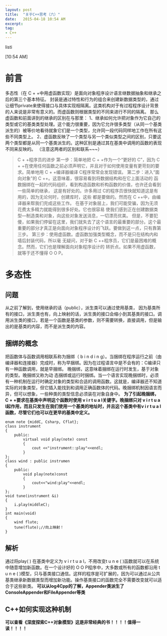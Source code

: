 ```yaml
---
layout: post
title:  "关于C++思考（六）"
date:   2015-04-18 10:54 AM
excerpt:
tag:
- C++
---
```


listi

[10:54 AM]

# 前言
多态性（在 C + +中用虚函数实现）是面向对象程序设计语言继数据抽象和继承之后的第三个基本特征。
封装是通过特性和行为的组合来创建新数据类型的，通过让细节private来使得接口与具体实现相隔离。这类机构对于有过程程序设计背景的人来说是非常有意义的。而虚函数则根据类型的不同来进行不同的隔离。
那么虚函数和前面讲到的继承的区别在与那里：
1、继承如何允许把对象作为它自己的类型或它的基类类型处理。这个能力很重要，因为它允许很多类型（从同一个基类派生的）被等价地看待就象它们是一个类型，允许同一段代码同样地工作在所有这些不同类型上。
2、虚函数反映了一个类型与另一个类似类型之间的区别，只要这两个类型都是从同一个基类派生的。这种区别是通过其在基类中调用的函数的表现不同来反映的。
（注意这两者的区别和联系~~~）

> C + +程序员的进步
> 第一步：简单地把 C + +作为一个“更好的 C”，因为 C + +在使用任何函数之前必须声明它，并且对于如何使用变量有更苛刻的要求。简单地用 C + +编译器编译 C程序常常会发现错误。 
> 第二步：进入“面向对象”的 C ++。这意味着，很容易看到将数据结构和在它上面活动的 函数捆绑在一起的代码组织，看到构造函数和析构函数的价值，也许还会看到一些简单的继承， 这是有好处的。许多用过 C的程序员很快就知道这是有用的，因为无论何时，创建库时，这些 都是要做的。然而在 C ++中，由编译器来帮我们完成这些工作。 在基于对象层上，我们可能受骗，因为无须花费太多精力就能得到很多好处。它也很容易 使我们感到正在创建数据类型—制造类和对象，向这些对象发送消息，一切漂亮优美。 但是，不要犯傻，如果我们停留在这里，我们就失去了这个语言的最重要的部分。这个最 重要的部分才真正是向面向对象程序设计的飞跃。要做到这一点，只有靠第三步。
> 第三步：使用虚函数。虚函数加强类型概念，而不是只在结构内和墙后封装代码，所以毫 无疑问，对于新 C ++程序员，它们是最困难的概念。然而，它们也是理解面向对象程序设计的 转折点。如果不用虚函数，就等于还不懂得 O O P。

# 多态性

## 问题
从之前了解到，使用继承的话（public），派生类可以通过使用基类，
因为基类所有的接口，派生类也有，向上映射的话，派生类的接口会缩小到其基类的接口。调用派生类的接口，若是一个函数是基类的参数，则不需要转换，直接调用，但是输出的是基类的内容，而不是派生类的内容。

## 捆绑的概念
把函数体与函数调用相联系称为捆绑（ b i n d i n g）。当捆绑在程序运行之前（由编译器和连接器）完成时，称为早捆绑。因为在过程语言中是不会有的：C编译只有一种函数调用，就是早捆绑。
晚捆绑，这意味着捆绑在运行时发生，基于对象的类型。晚捆绑又称为动
态捆绑或运行时捆绑。当一个语言实现晚捆绑时，必须有一种机制在运行时确定对象的类型和合适的调用函数。这就是，编译器还不知道实际的对象类型，但它插入能找到和调用正确函数体的代码。晚捆绑机制因语言而异，但可以想象，一些种类的类型信息必须装在对象自身中。
**为了引起晚捆绑， C + +要求在基类中声明这个函数时使用 v i r t u a l关键字。晚捆绑只对 v i r t u a l起作用，而且只发生在我们使用一个基类的地址时，并且这个基类中有v i r t u a l函数，尽管它们也可以在更早的基类中定义。**

```
enum note {middC, Csharp, Cflat};
class instrument
{
	public:
		virtual void play(note) const
		{
			cout <<"instrument::play"<<endl;
		}
};
class wind : public instrumen
{
	public:
		void play(note)const
		{
			cout<<"wind:play"<<endl;
		}
};
void tune(instrument &i)
{
	i.play(middleC);
}
int main(void)
{
	wind flute;
	tune(flute);//向上映射！
}
```

## 解析
通过将play( ) 在基类中定义为 v i r t u a l，不用改变t u n e ( )函数就可以在系统中随意增加新函数。在一个设计好的 O O P程序中，大多数或所有的函数都沿用 t u n e ( )模型，只与基类接口通信。这样的程序是可扩展的，因为可以通过从公共基类继承新数据类型而增加新功能。操作基类接口的函数完全不需要改变就可以适合于这些新类。
**可以从log4Cpp的了解，Appender类派生了ConsoleAppender和FileAppender等类**

## C++如何实现这种机制
**可以查看《深度探索C++对象模型》这是非常经典的书！！！！值得一读！！！！**
